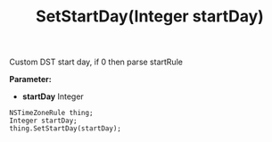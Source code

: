 ﻿---
uid: crmscript_ref_NSTimeZoneRule_SetStartDay
title: SetStartDay(Integer startDay)
intellisense: NSTimeZoneRule.SetStartDay
keywords: NSTimeZoneRule, GetStartDay
so.topic: reference
---

Custom DST start day, if 0 then parse startRule

**Parameter:** 
 - **startDay** Integer

```crmscript
NSTimeZoneRule thing;
Integer startDay;
thing.SetStartDay(startDay);
```

